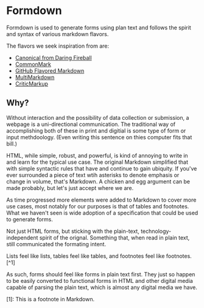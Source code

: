 # Formdown

Formdown is used to generate forms using plan text and follows the spirit and syntax of various markdown flavors.

The flavors we seek inspiration from are:

- [Canonical from Daring Fireball](https://daringfireball.net/projects/markdown/syntax)
- [CommonMark](https://commonmark.org)
- [GitHub Flavored Markdown](https://github.github.com/gfm/)
- [MultiMarkdown](https://fletcherpenney.net/multimarkdown/)
- [CriticMarkup](http://criticmarkup.com)

## Why?

Without interaction and the possibility of data collection or submission, a webpage is a uni-directional communication. The traditional way of accomplishing both of these in print and digitial is some type of form or input methdoology. (Even writing this sentence on thies computer fits that bill.)

HTML, while simple, robust, and powerful, is kind of annoying to write in and learn for the typical use case. The original Markdown simplified that with simple syntactic rules that have and continue to gain ubiquity. If you've ever surrounded a piece of text wtih asterisks to denote emphasis or change in volume, that's Markdown. A chicken and egg argument can be made probably, but let's just accept where we are.

As time progressed more elements were added to Markdown to cover more use cases, most notably for our purposes is that of tables and footnotes. What we haven't seen is wide adoption of a specification that could be used to generate forms.

Not just HTML forms, but sticking with the plain-text, technology-independent spirit of the orignal. Something that, when read in plain text, still communicated the formating intent.

Lists feel like lists, tables feel like tables, and footnotes feel like footnotes.[^1]

As such, forms should feel like forms in plain text first. They just so happen to be easily converted to functional forms in HTML and other digital media capable of parsing the plain text, which is almost any digital media we have.

[1]: This is a footnote in Markdown.
